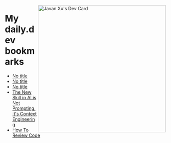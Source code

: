
<a href="https://app.daily.dev/JavanXU"><img align="right" src="https://api.daily.dev/devcards/e45a150971844cd6959a94bb94e861ea.png?r=quw" width="400" alt="Javan Xu's Dev Card"/></a>

# My daily.dev bookmarks
<!-- daily.dev BOOKMARKS:START -->
- [No title](https://app.daily.dev/posts/Vz6GNp4vW?utm_source=rss&utm_medium=bookmarks&utm_campaign=6ueXw3FRNQzpNtewCDbI6)
- [No title](https://app.daily.dev/posts/SyyF9EVi0?utm_source=rss&utm_medium=bookmarks&utm_campaign=6ueXw3FRNQzpNtewCDbI6)
- [No title](https://app.daily.dev/posts/thlSGuTda?utm_source=rss&utm_medium=bookmarks&utm_campaign=6ueXw3FRNQzpNtewCDbI6)
- [The New Skill in AI is Not Prompting, It&#39;s Context Engineering](https://app.daily.dev/posts/5JcMUwmM8?utm_source=rss&utm_medium=bookmarks&utm_campaign=6ueXw3FRNQzpNtewCDbI6)
- [How To Review Code](https://app.daily.dev/posts/f5XYmFz7V?utm_source=rss&utm_medium=bookmarks&utm_campaign=6ueXw3FRNQzpNtewCDbI6)
<!-- daily.dev BOOKMARKS:END -->
